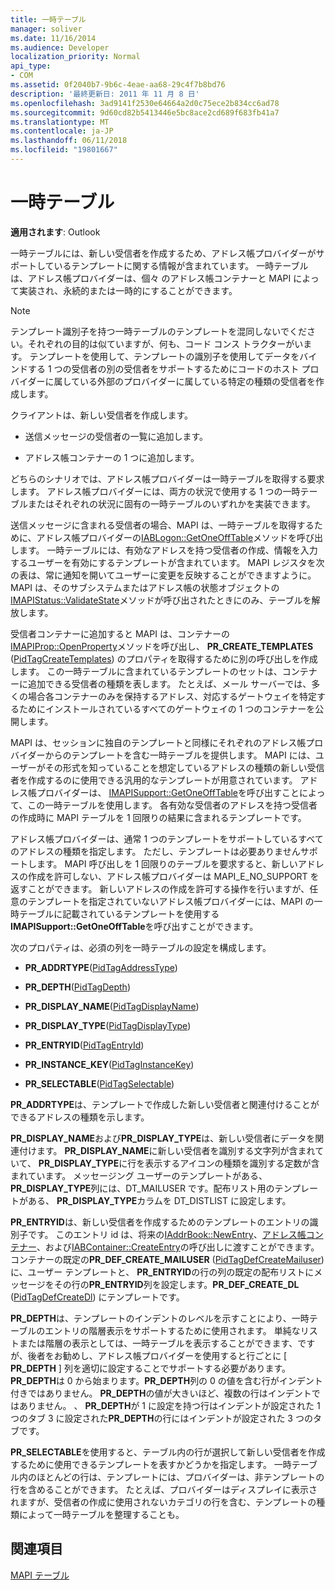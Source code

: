 ```yaml
---
title: 一時テーブル
manager: soliver
ms.date: 11/16/2014
ms.audience: Developer
localization_priority: Normal
api_type:
- COM
ms.assetid: 0f2040b7-9b6c-4eae-aa68-29c4f7b8bd76
description: '最終更新日: 2011 年 11 月 8 日'
ms.openlocfilehash: 3ad9141f2530e64664a2d0c75ece2b834cc6ad78
ms.sourcegitcommit: 9d60cd82b5413446e5bc8ace2cd689f683fb41a7
ms.translationtype: MT
ms.contentlocale: ja-JP
ms.lasthandoff: 06/11/2018
ms.locfileid: "19801667"
---
```

# <a name="one-off-tables"></a>一時テーブル

**適用されます**: Outlook 
  
一時テーブルには、新しい受信者を作成するため、アドレス帳プロバイダーがサポートしているテンプレートに関する情報が含まれています。 一時テーブルは、アドレス帳プロバイダーは、個々 のアドレス帳コンテナーと MAPI によって実装され、永続的または一時的にすることができます。 
  
> [!NOTE]
> テンプレート識別子を持つ一時テーブルのテンプレートを混同しないでください。それぞれの目的は似ていますが、何も、コード コンス トラクターがいます。 テンプレートを使用して、テンプレートの識別子を使用してデータをバインドする 1 つの受信者の別の受信者をサポートするためにコードのホスト プロバイダーに属している外部のプロバイダーに属している特定の種類の受信者を作成します。 
  
クライアントは、新しい受信者を作成します。
  
- 送信メッセージの受信者の一覧に追加します。
    
- アドレス帳コンテナーの 1 つに追加します。
    
どちらのシナリオでは、アドレス帳プロバイダーは一時テーブルを取得する要求します。 アドレス帳プロバイダーには、両方の状況で使用する 1 つの一時テーブルまたはそれぞれの状況に固有の一時テーブルのいずれかを実装できます。 
  
送信メッセージに含まれる受信者の場合、MAPI は、一時テーブルを取得するために、アドレス帳プロバイダーの[IABLogon::GetOneOffTable](iablogon-getoneofftable.md)メソッドを呼び出します。 一時テーブルには、有効なアドレスを持つ受信者の作成、情報を入力するユーザーを有効にするテンプレートが含まれています。 MAPI レジスタを次の表は、常に通知を開いてユーザーに変更を反映することができますように。 MAPI は、そのサブシステムまたはアドレス帳の状態オブジェクトの[IMAPIStatus::ValidateState](imapistatus-validatestate.md)メソッドが呼び出されたときにのみ、テーブルを解放します。 
  
受信者コンテナーに追加すると MAPI は、コンテナーの[IMAPIProp::OpenProperty](imapiprop-openproperty.md)メソッドを呼び出し、 **PR_CREATE_TEMPLATES** ([PidTagCreateTemplates](pidtagcreatetemplates-canonical-property.md)) のプロパティを取得するために別の呼び出しを作成します。 この一時テーブルに含まれているテンプレートのセットは、コンテナーに追加できる受信者の種類を表します。 たとえば、メール サーバーでは、多くの場合各コンテナーのみを保持するアドレス、対応するゲートウェイを特定するためにインストールされているすべてのゲートウェイの 1 つのコンテナーを公開します。
  
MAPI は、セッションに独自のテンプレートと同様にそれぞれのアドレス帳プロバイダーからのテンプレートを含む一時テーブルを提供します。 MAPI には、ユーザーがその形式を知っていることを想定しているアドレスの種類の新しい受信者を作成するのに使用できる汎用的なテンプレートが用意されています。 アドレス帳プロバイダーは、 [IMAPISupport::GetOneOffTable](imapisupport-getoneofftable.md)を呼び出すことによって、この一時テーブルを使用します。 各有効な受信者のアドレスを持つ受信者の作成時に MAPI テーブルを 1 回限りの結果に含まれるテンプレートです。
  
アドレス帳プロバイダーは、通常 1 つのテンプレートをサポートしているすべてのアドレスの種類を指定します。 ただし、テンプレートは必要ありませんサポートします。 MAPI 呼び出しを 1 回限りのテーブルを要求すると、新しいアドレスの作成を許可しない、アドレス帳プロバイダーは MAPI_E_NO_SUPPORT を返すことができます。 新しいアドレスの作成を許可する操作を行いますが、任意のテンプレートを指定されていないアドレス帳プロバイダーには、MAPI の一時テーブルに記載されているテンプレートを使用する**IMAPISupport::GetOneOffTable**を呼び出すことができます。 
  
次のプロパティは、必須の列を一時テーブルの設定を構成します。
  
- **PR_ADDRTYPE**([PidTagAddressType](pidtagaddresstype-canonical-property.md))
    
- **PR_DEPTH**([PidTagDepth](pidtagdepth-canonical-property.md))
    
- **PR_DISPLAY_NAME**([PidTagDisplayName](pidtagdisplayname-canonical-property.md))
    
- **PR_DISPLAY_TYPE**([PidTagDisplayType](pidtagdisplaytype-canonical-property.md))
    
- **PR_ENTRYID**([PidTagEntryId](pidtagentryid-canonical-property.md))
    
- **PR_INSTANCE_KEY**([PidTagInstanceKey](pidtaginstancekey-canonical-property.md))
    
- **PR_SELECTABLE**([PidTagSelectable](pidtagselectable-canonical-property.md))
    
 **PR_ADDRTYPE**は、テンプレートで作成した新しい受信者と関連付けることができるアドレスの種類を示します。 
  
 **PR_DISPLAY_NAME**および**PR_DISPLAY_TYPE**は、新しい受信者にデータを関連付けます。 **PR_DISPLAY_NAME**に新しい受信者を識別する文字列が含まれていて、 **PR_DISPLAY_TYPE**に行を表示するアイコンの種類を識別する定数が含まれています。 メッセージング ユーザーのテンプレートがある、 **PR_DISPLAY_TYPE**列には、DT_MAILUSER です。配布リスト用のテンプレートがある、 **PR_DISPLAY_TYPE**カラムを DT_DISTLIST に設定します。 
  
 **PR_ENTRYID**は、新しい受信者を作成するためのテンプレートのエントリの識別子です。 このエントリ id は、将来の[IAddrBook::NewEntry](iaddrbook-newentry.md)、[アドレス帳コンテナー](iaddrbook-openentry.md)、および[IABContainer::CreateEntry](iabcontainer-createentry.md)の呼び出しに渡すことができます。 コンテナーの既定の**PR_DEF_CREATE_MAILUSER** ([PidTagDefCreateMailuser](pidtagdefcreatemailuser-canonical-property.md)) に、ユーザー テンプレートと、 **PR_ENTRYID**の行の列の既定の配布リストにメッセージをその行の**PR_ENTRYID**列を設定します。**PR_DEF_CREATE_DL** ([PidTagDefCreateDl](pidtagdefcreatedl-canonical-property.md)) にテンプレートです。 
  
 **PR_DEPTH**は、テンプレートのインデントのレベルを示すことにより、一時テーブルのエントリの階層表示をサポートするために使用されます。 単純なリストまたは階層の表示としては、一時テーブルを表示することができます、ですが、後者をお勧めし、アドレス帳プロバイダーを使用すると行ごとに [ **PR_DEPTH** ] 列を適切に設定することでサポートする必要があります。 **PR_DEPTH**は 0 から始まります。**PR_DEPTH**列の 0 の値を含む行がインデント付きではありません。 **PR_DEPTH**の値が大きいほど、複数の行はインデントではありません。 、 **PR_DEPTH**が 1 に設定を持つ行はインデントが設定された 1 つのタブ 3 に設定された**PR_DEPTH**の行にはインデントが設定された 3 つのタブです。 
  
 **PR_SELECTABLE**を使用すると、テーブル内の行が選択して新しい受信者を作成するために使用できるテンプレートを表すかどうかを指定します。 一時テーブル内のほとんどの行は、テンプレートには、プロバイダーは、非テンプレートの行を含めることができます。 たとえば、プロバイダーはディスプレイに表示されますが、受信者の作成に使用されないカテゴリの行を含む、テンプレートの種類によって一時テーブルを整理することも。 
  
## <a name="see-also"></a>関連項目



[MAPI テーブル](mapi-tables.md)

